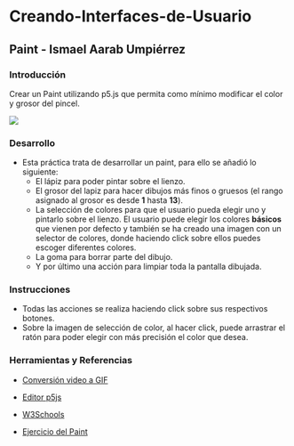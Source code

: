 # Creando-Interfaces-de-Usuario
## Paint - Ismael Aarab Umpiérrez

### Introducción
Crear un Paint utilizando p5.js que permita como mínimo modificar el color y grosor del pincel.

![](paint.gif)

### Desarrollo
- Esta práctica trata de desarrollar un paint, para ello se añadió lo siguiente:
  - El lápiz para poder pintar sobre el lienzo.
  - El grosor del lapiz para hacer dibujos más finos o gruesos (el rango asignado al grosor es desde **1** hasta **13**).
  - La selección de colores para que el usuario pueda elegir uno y pintarlo sobre el lienzo. El usuario puede elegir los colores **básicos** que vienen por defecto y también se ha creado una imagen con un selector de colores, donde haciendo click sobre ellos puedes escoger diferentes colores.
  - La goma para borrar parte del dibujo.
  - Y por último una acción para limpiar toda la pantalla dibujada.

### Instrucciones
  - Todas las acciones se realiza haciendo click sobre sus respectivos botones.
  - Sobre la imagen de selección de color, al hacer click, puede arrastrar el ratón para poder elegir con más precisión el color que desea.
  
  
### Herramientas y Referencias
  
  - [Conversión video a GIF](https://imagen.online-convert.com/es/convertir-a-gif)
  
  - [Editor p5js](https://editor.p5js.org/)
  
  - [W3Schools](https://www.w3schools.com/)
  
  - [Ejercicio del Paint](https://editor.p5js.org/canary255/full/TZJcQa_TD)
